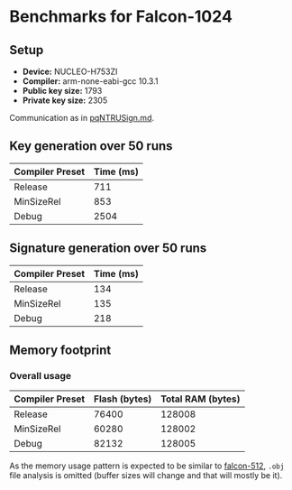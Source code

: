 # Benchmarks for Falcon-1024

## Setup

- **Device:** NUCLEO-H753ZI
- **Compiler:** arm-none-eabi-gcc 10.3.1
- **Public key size:** 1793
- **Private key size:** 2305

Communication as in [pqNTRUSign.md](pqNTRUSign.md).

## Key generation over 50 runs

| Compiler Preset | Time (ms) |
|-----------------|-----------|
| Release         |  711      |
| MinSizeRel      |  853      |
| Debug           |  2504     |

## Signature generation over 50 runs

| Compiler Preset | Time (ms) |
|-----------------|-----------|
| Release         |  134      |
| MinSizeRel      |  135      |
| Debug           |  218      |

## Memory footprint

### Overall usage

| Compiler Preset | Flash (bytes) | Total RAM (bytes) |
|-----------------|---------------|-------------------|
| Release         |  76400        |  128008           |
| MinSizeRel      |  60280        |  128002           |
| Debug           |  82132        |  128005           |

As the memory usage pattern is expected to be similar to [falcon-512](falcon-512.md),
`.obj` file analysis is omitted (buffer sizes will change and that will mostly be it).
